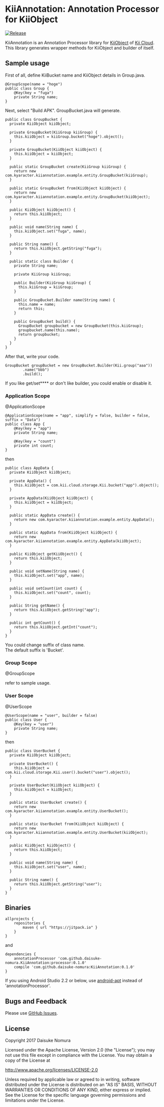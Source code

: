 # KiiAnnotation: Annotation Processor for KiiObject

[![Release](https://jitpack.io/v/daisuke-nomura/kiiannotation.svg)](https://jitpack.io/#daisuke-nomura/kiiannotation)

KiiAnnotation is an Annotation Processor library for [KiiObject][kiiObject] of [Kii Cloud][kii].  
This library generates wrapper methods for KiiObject and builder of itself.  

## Sample usage

First of all, define KiiBucket name and KiiObject details in Group.java.  

    @GroupScope(name = "hoge")
    public class Group {
        @Key(key = "fuga")
        private String name;
    }

Next, select "Build APK". GroupBucket.java will generate.  

    public class GroupBucket {
      private KiiObject kiiObject;
    
      private GroupBucket(KiiGroup kiiGroup) {
        this.kiiObject = kiiGroup.bucket("hoge").object();
      }
    
      private GroupBucket(KiiObject kiiObject) {
        this.kiiObject = kiiObject;
      }
    
      public static GroupBucket create(KiiGroup kiiGroup) {
        return new com.kyaracter.kiiannotation.example.entity.GroupBucket(kiiGroup);
      }
    
      public static GroupBucket from(KiiObject kiiObject) {
        return new com.kyaracter.kiiannotation.example.entity.GroupBucket(kiiObject);
      }
    
      public KiiObject kiiObject() {
        return this.kiiObject;
      }
    
      public void name(String name) {
        this.kiiObject.set("fuga", name);
      }
    
      public String name() {
        return this.kiiObject.getString("fuga");
      }
    
      public static class Builder {
        private String name;
    
        private KiiGroup kiiGroup;
    
        public Builder(KiiGroup kiiGroup) {
          this.kiiGroup = kiiGroup;
        }
    
        public GroupBucket.Builder name(String name) {
          this.name = name;
          return this;
        }
    
        public GroupBucket build() {
          GroupBucket groupbucket = new GroupBucket(this.kiiGroup);
          groupbucket.name(this.name);
          return groupbucket;
        }
      }
    }


After that, write your code.

    GroupBucket groupBucket = new GroupBucket.Builder(Kii.group("aaa"))
            .name("bbb")
            .build();


If you like get/set**** or don't like builder, you could enable or disable it.


### Application Scope
@ApplicationScope

    @ApplicationScope(name = "app", simplify = false, builder = false, suffix = "Data")
    public class App {
        @Key(key = "app")
        private String name;
    
        @Key(key = "count")
        private int count;
    }

then

    public class AppData {
      private KiiObject kiiObject;
    
      private AppData() {
        this.kiiObject = com.kii.cloud.storage.Kii.bucket("app").object();
      }
    
      private AppData(KiiObject kiiObject) {
        this.kiiObject = kiiObject;
      }
    
      public static AppData create() {
        return new com.kyaracter.kiiannotation.example.entity.AppData();
      }
    
      public static AppData from(KiiObject kiiObject) {
        return new com.kyaracter.kiiannotation.example.entity.AppData(kiiObject);
      }
    
      public KiiObject getKiiObject() {
        return this.kiiObject;
      }
    
      public void setName(String name) {
        this.kiiObject.set("app", name);
      }
    
      public void setCount(int count) {
        this.kiiObject.set("count", count);
      }
    
      public String getName() {
        return this.kiiObject.getString("app");
      }
    
      public int getCount() {
        return this.kiiObject.getInt("count");
      }
    }

You could change suffix of class name.  
The default suffix is 'Bucket'.


### Group Scope
@GroupScope

refer to sample usage.

### User Scope
@UserScope

    @UserScope(name = "user", builder = false)
    public class User {
        @Key(key = "user")
        private String name;
    }

then

    public class UserBucket {
      private KiiObject kiiObject;
    
      private UserBucket() {
        this.kiiObject = com.kii.cloud.storage.Kii.user().bucket("user").object();
      }
    
      private UserBucket(KiiObject kiiObject) {
        this.kiiObject = kiiObject;
      }
    
      public static UserBucket create() {
        return new com.kyaracter.kiiannotation.example.entity.UserBucket();
      }
    
      public static UserBucket from(KiiObject kiiObject) {
        return new com.kyaracter.kiiannotation.example.entity.UserBucket(kiiObject);
      }
    
      public KiiObject kiiObject() {
        return this.kiiObject;
      }
    
      public void name(String name) {
        this.kiiObject.set("user", name);
      }
    
      public String name() {
        return this.kiiObject.getString("user");
      }
    }

## Binaries

    allprojects {
        repositories {
            maven { url "https://jitpack.io" }
        }
    }

and

    dependencies {
        annotationProcessor 'com.github.daisuke-nomura.KiiAnnotation:processor:0.1.0'
        compile 'com.github.daisuke-nomura:KiiAnnotation:0.1.0'
    }

If you using Android Studio 2.2 or below, use [android-apt][apt] instead of 'annotationProcessor'.

## Bugs and Feedback

Please use [GitHub Issues][issues].

## License

   Copyright 2017 Daisuke Nomura

   Licensed under the Apache License, Version 2.0 (the "License");
   you may not use this file except in compliance with the License.
   You may obtain a copy of the License at
  
   http://www.apache.org/licenses/LICENSE-2.0
  
   Unless required by applicable law or agreed to in writing, software
   distributed under the License is distributed on an "AS IS" BASIS,
   WITHOUT WARRANTIES OR CONDITIONS OF ANY KIND, either express or implied.
   See the License for the specific language governing permissions and
   limitations under the License.

[kiiObject]: http://docs.kii.com/references/android/storage/latest/com/kii/cloud/storage/KiiObject.html
[kii]: https://jp.kii.com/
[apt]: https://bitbucket.org/hvisser/android-apt
[issues]: https://github.com/daisuke-nomura/KiiAnnotation/issues